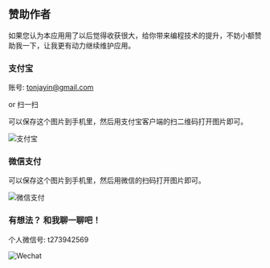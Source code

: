 赞助作者
-------

如果您认为本应用用了以后觉得收获很大，给你带来编程技术的提升，不妨小额赞助我一下，让我更有动力继续维护应用。


### 支付宝

账号: tonjayin@gmail.com  

or 扫一扫

可以保存这个图片到手机里，然后用支付宝客户端的扫二维码打开图片即可。

![支付宝](__IMG__/about/zhifubao.jpg)


### 微信支付



可以保存这个图片到手机里，然后用微信的扫码打开图片即可。

![微信支付](__IMG__/about/wechat-zhifu.png)

### 有想法？ 和我聊一聊吧！

个人微信号: t273942569 

![Wechat](__IMG__/about/wechat_qrcode.png)
